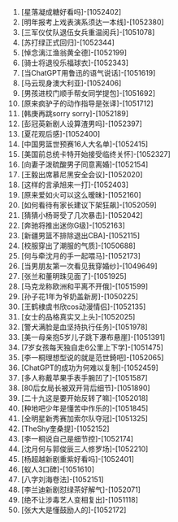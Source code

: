 
1. [星落凝成糖好看吗]-[1052402]
1. [明年报考上戏表演系须达一本线]-[1052380]
1. [三军仪仗队退伍女兵重温阅兵]-[1051078]
1. [苏打绿正式回归]-[1052344]
1. [悼念漓江渔翁黄全德]-[1052199]
1. [骑士将退役乐福球衣]-[1052343]
1. [当ChatGPT用鲁迅的语气说话]-[1051619]
1. [马云现身澳大利亚]-[1052406]
1. [男孩进校门顺手帮女同学提包]-[1051692]
1. [原来疯驴子的动作指导是张译]-[1051712]
1. [韩庚再跳sorry sorry]-[1052189]
1. [彭冠英新剧人设算渣男吗]-[1052397]
1. [夏花观后感]-[1052400]
1. [中国男篮世预赛16人大名单]-[1052415]
1. [美国前总统卡特开始接受临终关怀]-[1052327]
1. [向妻子泼硫酸男子同意离婚]-[1052154]
1. [王毅出席慕尼黑安全会议]-[1052020]
1. [这样的言承旭来一打]-[1052403]
1. [原来爱如火可以这么暧昧]-[1052160]
1. [如何看待有家长建议下架狂飙]-[1052059]
1. [猜猜小杨哥受了几次暴击]-[1052042]
1. [奔驰将推出迷你G级]-[1052163]
1. [新疆男篮不排除退出CBA]-[1052115]
1. [校服穿出了潮服的气质]-[1050688]
1. [何与牵沈月的手一起喂马]-[1052173]
1. [当男朋友第一次看见我穿婚纱]-[1049649]
1. [张兰和董明珠见面了]-[1051925]
1. [马克龙称欧洲和平离不开俄]-[1051599]
1. [孙子花1年为爷奶盖新房]-[1050225]
1. [王鹤棣虞书欣cos动漫情侣]-[1052135]
1. [女士的品格真实又上头]-[1052025]
1. [警犬满脸是血坚持执行任务]-[1051978]
1. [美一母亲抱5岁儿子跳下瀑布悬崖]-[1051391]
1. [7岁女孩每天独自走6公里上下学]-[1051475]
1. [李一桐理想型说的就是范世錡吧]-[1052065]
1. [ChatGPT的成功为何难以复制]-[1052459]
1. [多人称戴苹果手表手腕凹了]-[1051587]
1. [80后女局长被双开背后细节]-[1051890]
1. [二十九这是要开始反转了嘛]-[1052018]
1. [种地吧少年是懂苦中作乐的]-[1051845]
1. [全明星新秀赛加索尔队夺冠]-[1051325]
1. [TheShy奎桑提]-[1052152]
1. [李一桐说自己是细节控]-[1052174]
1. [沈月何与郭俊辰三人修罗场]-[1052210]
1. [杨超越新剧重紫好看吗]-[1052401]
1. [蚁人3口碑]-[1051610]
1. [八字刘海卷法]-[1052151]
1. [李兰迪新剧怼绿茶好解气]-[1052071]
1. [绝不让涉毒艺人变相复出]-[1051118]
1. [张大大是懂鼓励人的]-[1052172]
